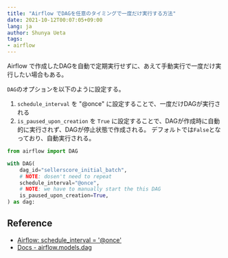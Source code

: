 ```yaml
---
title: "Airflow でDAGを任意のタイミングで一度だけ実行する方法"
date: 2021-10-12T00:07:05+09:00
lang: ja
author: Shunya Ueta
tags:
- airflow
---
```


Airflow で作成したDAGを自動で定期実行せずに、あえて手動実行で一度だけ実行したい場合もある。

`DAG`のオプションを以下のように設定する。

1. `schedule_interval` を "@once" に設定することで、一度だけDAGが実行される
2. `is_paused_upon_creation` を `True` に設定することで、DAGが作成時に自動的に実行されず、DAGが停止状態で作成される。
デフォルトでは`False`となっており、自動実行される。

```python
from airflow import DAG

with DAG(
    dag_id="sellerscore_initial_batch",
    # NOTE: dosen't need to repeat
    schedule_interval="@once",
    # NOTE: we have to manually start the this DAG
    is_paused_upon_creation=True,
) as dag:
```


## Reference
- [Airflow: schedule_interval = '@once'](https://stackoverflow.com/questions/65742424/airflow-schedule-interval-once)
- [Docs - airflow.models.dag](https://airflow.apache.org/docs/apache-airflow/stable/_api/airflow/models/dag/index.html?highlight=is_paused#airflow.models.dag.DagModel.is_paused_at_creation)